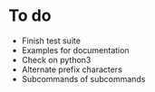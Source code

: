 # To do

- Finish test suite
- Examples for documentation
- Check on python3
- Alternate prefix characters
- Subcommands of subcommands

